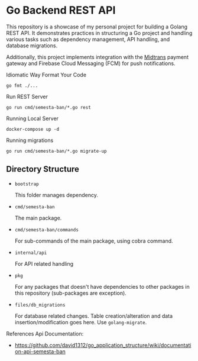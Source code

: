 # Go Backend REST API

This repository is a showcase of my personal project for building a Golang REST API. It demonstrates practices in structuring a Go project and handling various tasks such as dependency management, API handling, and database migrations.

Additionally, this project implements integration with the [Midtrans](https://midtrans.com/) payment gateway and Firebase Cloud Messaging (FCM) for push notifications.

Idiomatic Way Format Your Code

```shell script
go fmt ./...
```

Run REST Server

```shell script
go run cmd/semesta-ban/*.go rest
```

Running Local Server

```shell script
docker-compose up -d
```

Running migrations

```shell script
go run cmd/semesta-ban/*.go migrate-up
```

## Directory Structure

- `bootstrap`

  This folder manages dependency.

- `cmd/semesta-ban`

  The main package.

- `cmd/semesta-ban/commands`

  For sub-commands of the main package, using cobra command.

- `internal/api`

  For API related handling

- `pkg`

  For any packages that doesn't have dependencies to other packages in this repository (sub-packages are exception).

- `files/db_migrations`

  For database related changes. Table creation/alteration and data insertion/modification goes here.
  Use `golang-migrate`.

References Api Documentation:

- https://github.com/david1312/go_application_structure/wiki/documentation-api-semesta-ban
